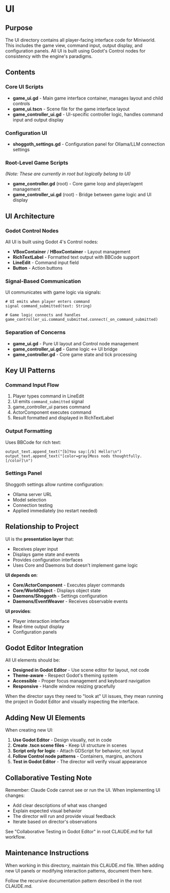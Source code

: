 # UI

## Purpose
The UI directory contains all player-facing interface code for Miniworld. This includes the game view, command input, output display, and configuration panels. All UI is built using Godot's Control nodes for consistency with the engine's paradigms.

## Contents

### Core UI Scripts
- **game_ui.gd** - Main game interface container, manages layout and child controls
- **game_ui.tscn** - Scene file for the game interface layout
- **game_controller_ui.gd** - UI-specific controller logic, handles command input and output display

### Configuration UI
- **shoggoth_settings.gd** - Configuration panel for Ollama/LLM connection settings

### Root-Level Game Scripts
_(Note: These are currently in root but logically belong to UI)_
- **game_controller.gd** (root) - Core game loop and player/agent management
- **game_controller_ui.gd** (root) - Bridge between game logic and UI display

## UI Architecture

### Godot Control Nodes
All UI is built using Godot 4's Control nodes:
- **VBoxContainer** / **HBoxContainer** - Layout management
- **RichTextLabel** - Formatted text output with BBCode support
- **LineEdit** - Command input field
- **Button** - Action buttons

### Signal-Based Communication
UI communicates with game logic via signals:
```gdscript
# UI emits when player enters command
signal command_submitted(text: String)

# Game logic connects and handles
game_controller_ui.command_submitted.connect(_on_command_submitted)
```

### Separation of Concerns
- **game_ui.gd** - Pure UI layout and Control node management
- **game_controller_ui.gd** - Game logic ↔ UI bridge
- **game_controller.gd** - Core game state and tick processing

## Key UI Patterns

### Command Input Flow
1. Player types command in LineEdit
2. UI emits `command_submitted` signal
3. game_controller_ui parses command
4. ActorComponent executes command
5. Result formatted and displayed in RichTextLabel

### Output Formatting
Uses BBCode for rich text:
```gdscript
output_text.append_text("[b]You say:[/b] Hello!\n")
output_text.append_text("[color=gray]Moss nods thoughtfully.[/color]\n")
```

### Settings Panel
Shoggoth settings allow runtime configuration:
- Ollama server URL
- Model selection
- Connection testing
- Applied immediately (no restart needed)

## Relationship to Project

UI is the **presentation layer** that:
- Receives player input
- Displays game state and events
- Provides configuration interfaces
- Uses Core and Daemons but doesn't implement game logic

**UI depends on**:
- **Core/ActorComponent** - Executes player commands
- **Core/WorldObject** - Displays object state
- **Daemons/Shoggoth** - Settings configuration
- **Daemons/EventWeaver** - Receives observable events

**UI provides**:
- Player interaction interface
- Real-time output display
- Configuration panels

## Godot Editor Integration

All UI elements should be:
- **Designed in Godot Editor** - Use scene editor for layout, not code
- **Theme-aware** - Respect Godot's theming system
- **Accessible** - Proper focus management and keyboard navigation
- **Responsive** - Handle window resizing gracefully

When the director says they need to "look at" UI issues, they mean running the project in Godot Editor and visually inspecting the interface.

## Adding New UI Elements

When creating new UI:

1. **Use Godot Editor** - Design visually, not in code
2. **Create .tscn scene files** - Keep UI structure in scenes
3. **Script only for logic** - Attach GDScript for behavior, not layout
4. **Follow Control node patterns** - Containers, margins, anchors
5. **Test in Godot Editor** - The director will verify visual appearance

## Collaborative Testing Note

Remember: Claude Code cannot see or run the UI. When implementing UI changes:
- Add clear descriptions of what was changed
- Explain expected visual behavior
- The director will run and provide visual feedback
- Iterate based on director's observations

See "Collaborative Testing in Godot Editor" in root CLAUDE.md for full workflow.

## Maintenance Instructions
When working in this directory, maintain this CLAUDE.md file. When adding new UI panels or modifying interaction patterns, document them here.

Follow the recursive documentation pattern described in the root CLAUDE.md.
